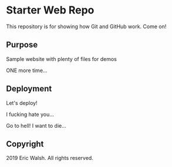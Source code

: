 # Starter Web Repo

This repository is for showing how Git and GitHub work. Come on!

## Purpose

Sample website with plenty of files for demos

ONE more time...

## Deployment

Let's deploy!

I fucking hate you...

Go to hell!
I want to die...

## Copyright

2019 Eric Walsh. All rights reserved.